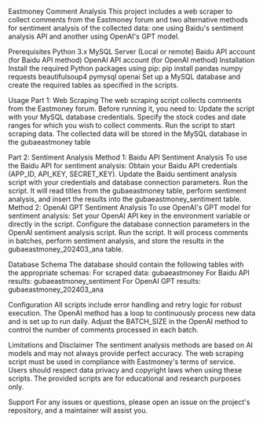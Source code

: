 Eastmoney Comment Analysis
This project includes a web scraper to collect comments from the Eastmoney forum and two alternative methods for sentiment analysis of the collected data: one using Baidu's sentiment analysis API and another using OpenAI's GPT model.

Prerequisites
Python 3.x
MySQL Server (Local or remote)
Baidu API account (for Baidu API method)
OpenAI API account (for OpenAI method)
Installation
Install the required Python packages using pip:
pip install pandas numpy requests beautifulsoup4 pymysql openai
Set up a MySQL database and create the required tables as specified in the scripts.

Usage
Part 1: Web Scraping
The web scraping script collects comments from the Eastmoney forum. Before running it, you need to:
Update the script with your MySQL database credentials.
Specify the stock codes and date ranges for which you wish to collect comments.
Run the script to start scraping data. The collected data will be stored in the MySQL database in the gubaeastmoney table

Part 2: Sentiment Analysis
Method 1: Baidu API Sentiment Analysis
To use the Baidu API for sentiment analysis:
Obtain your Baidu API credentials (APP_ID, API_KEY, SECRET_KEY).
Update the Baidu sentiment analysis script with your credentials and database connection parameters.
Run the script. It will read titles from the gubaeastmoney table, perform sentiment analysis, and insert the results into the gubaeastmoney_sentiment table.
Method 2: OpenAI GPT Sentiment Analysis
To use OpenAI's GPT model for sentiment analysis:
Set your OpenAI API key in the environment variable or directly in the script.
Configure the database connection parameters in the OpenAI sentiment analysis script.
Run the script. It will process comments in batches, perform sentiment analysis, and store the results in the gubaeastmoney_202403_ana table.

Database Schema
The database should contain the following tables with the appropriate schemas:
For scraped data: gubaeastmoney
For Baidu API results: gubaeastmoney_sentiment
For OpenAI GPT results: gubaeastmoney_202403_ana

Configuration
All scripts include error handling and retry logic for robust execution.
The OpenAI method has a loop to continuously process new data and is set up to run daily.
Adjust the BATCH_SIZE in the OpenAI method to control the number of comments processed in each batch.

Limitations and Disclaimer
The sentiment analysis methods are based on AI models and may not always provide perfect accuracy.
The web scraping script must be used in compliance with Eastmoney's terms of service.
Users should respect data privacy and copyright laws when using these scripts.
The provided scripts are for educational and research purposes only.

Support
For any issues or questions, please open an issue on the project's repository, and a maintainer will assist you.
